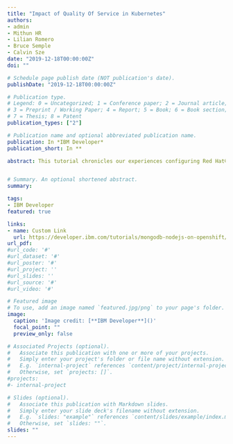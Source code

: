 ```yaml
---
title: "Impact of Quality Of Service in Kubernetes"
authors:
- admin
- Mithun HR
- Lilian Romero
- Bruce Semple
- Calvin Sze
date: "2019-12-18T00:00:00Z"
doi: ""

# Schedule page publish date (NOT publication's date).
publishDate: "2019-12-18T00:00:00Z"

# Publication type.
# Legend: 0 = Uncategorized; 1 = Conference paper; 2 = Journal article;
# 3 = Preprint / Working Paper; 4 = Report; 5 = Book; 6 = Book section;
# 7 = Thesis; 8 = Patent
publication_types: ["2"]

# Publication name and optional abbreviated publication name.
publication: In *IBM Developer*
publication_short: In **

abstract: This tutorial chronicles our experiences configuring Red Hat® OpenShift Container Platform (for brevity we will refer to this as OCP) on the IBM® Power® platform, building an application to deploy, and then deploying the application on OCP. Helm chart is used to define, install, and upgrade the geospatial workload application running on MongoDB on the OCP cluster. Docker images for the geospatial application running on MongoDB is built and pushed in to the OpenShift Docker registry, deployed using helm. The tutorial also describes the tunings that are used to get the maximum containers with optimum performance to be hosted on the OCP cluster on the IBM Power platform.


# Summary. An optional shortened abstract.
summary: 

tags:
- IBM Developer
featured: true

links:
- name: Custom Link
  url: https://developer.ibm.com/tutorials/mongodb-nodejs-on-openshift/
url_pdf: 
#url_code: '#'
#url_dataset: '#'
#url_poster: '#'
#url_project: ''
#url_slides: ''
#url_source: '#'
#url_video: '#'

# Featured image
# To use, add an image named `featured.jpg/png` to your page's folder. 
image:
  caption: 'Image credit: [**IBM Developer**]()'
  focal_point: ""
  preview_only: false

# Associated Projects (optional).
#   Associate this publication with one or more of your projects.
#   Simply enter your project's folder or file name without extension.
#   E.g. `internal-project` references `content/project/internal-project/index.md`.
#   Otherwise, set `projects: []`.
#projects:
#- internal-project

# Slides (optional).
#   Associate this publication with Markdown slides.
#   Simply enter your slide deck's filename without extension.
#   E.g. `slides: "example"` references `content/slides/example/index.md`.
#   Otherwise, set `slides: ""`.
slides: ""
---
```

